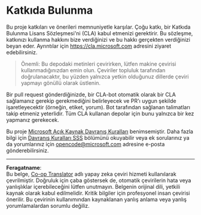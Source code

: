 <!--
CO_OP_TRANSLATOR_METADATA:
{
  "original_hash": "d6f80293fa9c213283eac7e79b078671",
  "translation_date": "2025-08-28T02:33:46+00:00",
  "source_file": "CONTRIBUTING.md",
  "language_code": "tr"
}
-->
# Katkıda Bulunma

Bu proje katkıları ve önerileri memnuniyetle karşılar. Çoğu katkı, bir Katkıda Bulunma Lisans Sözleşmesi'ni (CLA) kabul etmenizi gerektirir. Bu sözleşme, katkınızı kullanma hakkını bize verdiğinizi ve bu hakkı gerçekten verdiğinizi beyan eder. Ayrıntılar için https://cla.microsoft.com adresini ziyaret edebilirsiniz.

> Önemli: Bu depodaki metinleri çevirirken, lütfen makine çevirisi kullanmadığınızdan emin olun. Çeviriler topluluk tarafından doğrulanacaktır, bu yüzden yalnızca yetkin olduğunuz dillerde çeviri yapmayı gönüllü olarak üstlenin.

Bir pull request gönderdiğinizde, bir CLA-bot otomatik olarak bir CLA sağlamanız gerekip gerekmediğini belirleyecek ve PR'ı uygun şekilde işaretleyecektir (örneğin, etiket, yorum). Bot tarafından sağlanan talimatları takip etmeniz yeterlidir. Tüm CLA kullanan depolar için bunu yalnızca bir kez yapmanız gerekecek.

Bu proje [Microsoft Açık Kaynak Davranış Kuralları](https://opensource.microsoft.com/codeofconduct/) benimsemiştir. Daha fazla bilgi için [Davranış Kuralları SSS](https://opensource.microsoft.com/codeofconduct/faq/) bölümünü okuyabilir veya ek sorularınız ya da yorumlarınız için [opencode@microsoft.com](mailto:opencode@microsoft.com) adresine e-posta gönderebilirsiniz.

---

**Feragatname**:  
Bu belge, [Co-op Translator](https://github.com/Azure/co-op-translator) adlı yapay zeka çeviri hizmeti kullanılarak çevrilmiştir. Doğruluk için çaba göstersek de, otomatik çevirilerin hata veya yanlışlıklar içerebileceğini lütfen unutmayın. Belgenin orijinal dili, yetkili kaynak olarak kabul edilmelidir. Kritik bilgiler için profesyonel insan çevirisi önerilir. Bu çevirinin kullanımından kaynaklanan yanlış anlama veya yanlış yorumlamalardan sorumlu değiliz.